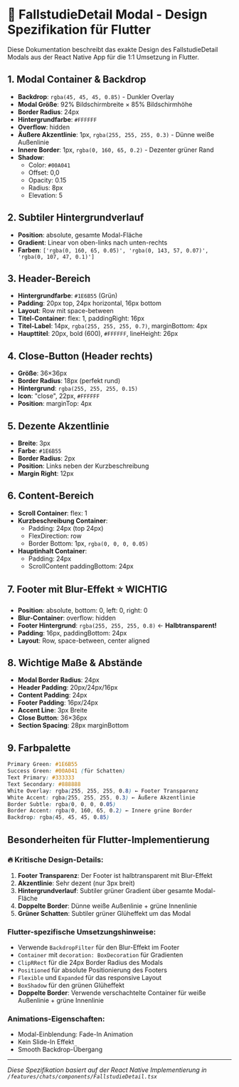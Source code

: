# 🎨 FallstudieDetail Modal - Design Spezifikation für Flutter

Diese Dokumentation beschreibt das exakte Design des FallstudieDetail Modals aus der React Native App für die 1:1 Umsetzung in Flutter.

## **1. Modal Container & Backdrop**
- **Backdrop**: `rgba(45, 45, 45, 0.85)` - Dunkler Overlay
- **Modal Größe**: 92% Bildschirmbreite × 85% Bildschirmhöhe
- **Border Radius**: 24px
- **Hintergrundfarbe**: `#FFFFFF`
- **Overflow**: hidden
- **Äußere Akzentlinie**: 1px, `rgba(255, 255, 255, 0.3)` - Dünne weiße Außenlinie
- **Innere Border**: 1px, `rgba(0, 160, 65, 0.2)` - Dezenter grüner Rand
- **Shadow**: 
  - Color: `#00A041`
  - Offset: 0,0
  - Opacity: 0.15
  - Radius: 8px
  - Elevation: 5

## **2. Subtiler Hintergrundverlauf**
- **Position**: absolute, gesamte Modal-Fläche
- **Gradient**: Linear von oben-links nach unten-rechts
- **Farben**: `['rgba(0, 160, 65, 0.05)', 'rgba(0, 143, 57, 0.07)', 'rgba(0, 107, 47, 0.1)']`

## **3. Header-Bereich**
- **Hintergrundfarbe**: `#1E6B55` (Grün)
- **Padding**: 20px top, 24px horizontal, 16px bottom
- **Layout**: Row mit space-between
- **Titel-Container**: flex: 1, paddingRight: 16px
- **Titel-Label**: 14px, `rgba(255, 255, 255, 0.7)`, marginBottom: 4px
- **Haupttitel**: 20px, bold (600), `#FFFFFF`, lineHeight: 26px

## **4. Close-Button (Header rechts)**
- **Größe**: 36×36px
- **Border Radius**: 18px (perfekt rund)
- **Hintergrund**: `rgba(255, 255, 255, 0.15)`
- **Icon**: "close", 22px, `#FFFFFF`
- **Position**: marginTop: 4px

## **5. Dezente Akzentlinie**
- **Breite**: 3px
- **Farbe**: `#1E6B55`
- **Border Radius**: 2px
- **Position**: Links neben der Kurzbeschreibung
- **Margin Right**: 12px

## **6. Content-Bereich**
- **Scroll Container**: flex: 1
- **Kurzbeschreibung Container**:
  - Padding: 24px (top 24px)
  - FlexDirection: row
  - Border Bottom: 1px, `rgba(0, 0, 0, 0.05)`
- **Hauptinhalt Container**:
  - Padding: 24px
  - ScrollContent paddingBottom: 24px

## **7. Footer mit Blur-Effekt** ⭐ WICHTIG
- **Position**: absolute, bottom: 0, left: 0, right: 0
- **Blur-Container**: overflow: hidden
- **Footer Hintergrund**: `rgba(255, 255, 255, 0.8)` ← **Halbtransparent!**
- **Padding**: 16px, paddingBottom: 24px
- **Layout**: Row, space-between, center aligned

## **8. Wichtige Maße & Abstände**
- **Modal Border Radius**: 24px
- **Header Padding**: 20px/24px/16px
- **Content Padding**: 24px
- **Footer Padding**: 16px/24px
- **Accent Line**: 3px Breite
- **Close Button**: 36×36px
- **Section Spacing**: 28px marginBottom

## **9. Farbpalette**
```css
Primary Green: #1E6B55
Success Green: #00A041 (für Schatten)
Text Primary: #333333
Text Secondary: #888888
White Overlay: rgba(255, 255, 255, 0.8) ← Footer Transparenz
White Accent: rgba(255, 255, 255, 0.3) ← Äußere Akzentlinie
Border Subtle: rgba(0, 0, 0, 0.05)
Border Accent: rgba(0, 160, 65, 0.2) ← Innere grüne Border
Backdrop: rgba(45, 45, 45, 0.85)
```

## **Besonderheiten für Flutter-Implementierung**

### **🔥 Kritische Design-Details:**
1. **Footer Transparenz**: Der Footer ist halbtransparent mit Blur-Effekt
2. **Akzentlinie**: Sehr dezent (nur 3px breit)
3. **Hintergrundverlauf**: Subtiler grüner Gradient über gesamte Modal-Fläche
4. **Doppelte Border**: Dünne weiße Außenlinie + grüne Innenlinie
5. **Grüner Schatten**: Subtiler grüner Glüheffekt um das Modal

### **Flutter-spezifische Umsetzungshinweise:**
- Verwende `BackdropFilter` für den Blur-Effekt im Footer
- `Container` mit `decoration: BoxDecoration` für Gradienten
- `ClipRRect` für die 24px Border Radius des Modals
- `Positioned` für absolute Positionierung des Footers
- `Flexible` und `Expanded` für das responsive Layout
- `BoxShadow` für den grünen Glüheffekt
- **Doppelte Border**: Verwende verschachtelte Container für weiße Außenlinie + grüne Innenlinie

### **Animations-Eigenschaften:**
- Modal-Einblendung: Fade-In Animation
- Kein Slide-In Effekt
- Smooth Backdrop-Übergang

---

*Diese Spezifikation basiert auf der React Native Implementierung in `/features/chats/components/FallstudieDetail.tsx`*
